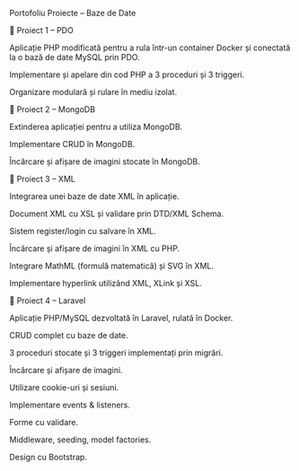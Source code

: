 
Portofoliu Proiecte – Baze de Date


📌 Proiect 1 – PDO 

Aplicație PHP modificată pentru a rula într-un container Docker și conectată la o bază de date MySQL prin PDO.

Implementare și apelare din cod PHP a 3 proceduri și 3 triggeri.

Organizare modulară și rulare în mediu izolat.


📌 Proiect 2 – MongoDB 

Extinderea aplicației pentru a utiliza MongoDB.

Implementare CRUD în MongoDB.

Încărcare și afișare de imagini stocate în MongoDB.


📌 Proiect 3 – XML 

Integrarea unei baze de date XML în aplicație.

Document XML cu XSL și validare prin DTD/XML Schema.

Sistem register/login cu salvare în XML.

Încărcare și afișare de imagini în XML cu PHP.

Integrare MathML (formulă matematică) și SVG în XML.

Implementare hyperlink utilizând XML, XLink și XSL.


📌 Proiect 4 – Laravel 

Aplicație PHP/MySQL dezvoltată în Laravel, rulată în Docker.

CRUD complet cu baze de date.

3 proceduri stocate și 3 triggeri implementați prin migrări.

Încărcare și afișare de imagini.

Utilizare cookie-uri și sesiuni.

Implementare events & listeners.

Forme cu validare.

Middleware, seeding, model factories.

Design cu Bootstrap.
